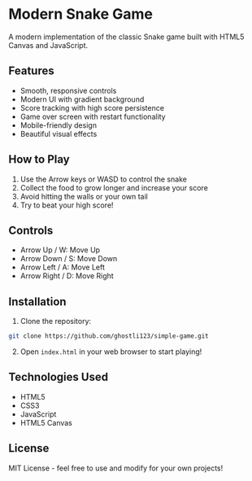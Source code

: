 # Modern Snake Game

A modern implementation of the classic Snake game built with HTML5 Canvas and JavaScript.

## Features

- Smooth, responsive controls
- Modern UI with gradient background
- Score tracking with high score persistence
- Game over screen with restart functionality
- Mobile-friendly design
- Beautiful visual effects

## How to Play

1. Use the Arrow keys or WASD to control the snake
2. Collect the food to grow longer and increase your score
3. Avoid hitting the walls or your own tail
4. Try to beat your high score!

## Controls

- Arrow Up / W: Move Up
- Arrow Down / S: Move Down
- Arrow Left / A: Move Left
- Arrow Right / D: Move Right

## Installation

1. Clone the repository:
```bash
git clone https://github.com/ghostli123/simple-game.git
```

2. Open `index.html` in your web browser to start playing!

## Technologies Used

- HTML5
- CSS3
- JavaScript
- HTML5 Canvas

## License

MIT License - feel free to use and modify for your own projects!
